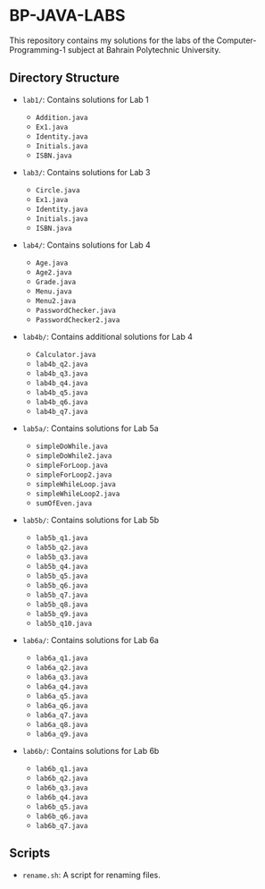 # BP-JAVA-LABS

This repository contains my solutions for the labs of the Computer-Programming-1 subject at Bahrain Polytechnic University.

## Directory Structure

- `lab1/`: Contains solutions for Lab 1

  - `Addition.java`
  - `Ex1.java`
  - `Identity.java`
  - `Initials.java`
  - `ISBN.java`

- `lab3/`: Contains solutions for Lab 3

  - `Circle.java`
  - `Ex1.java`
  - `Identity.java`
  - `Initials.java`
  - `ISBN.java`

- `lab4/`: Contains solutions for Lab 4

  - `Age.java`
  - `Age2.java`
  - `Grade.java`
  - `Menu.java`
  - `Menu2.java`
  - `PasswordChecker.java`
  - `PasswordChecker2.java`

- `lab4b/`: Contains additional solutions for Lab 4

  - `Calculator.java`
  - `lab4b_q2.java`
  - `lab4b_q3.java`
  - `lab4b_q4.java`
  - `lab4b_q5.java`
  - `lab4b_q6.java`
  - `lab4b_q7.java`

- `lab5a/`: Contains solutions for Lab 5a

  - `simpleDoWhile.java`
  - `simpleDoWhile2.java`
  - `simpleForLoop.java`
  - `simpleForLoop2.java`
  - `simpleWhileLoop.java`
  - `simpleWhileLoop2.java`
  - `sumOfEven.java`

- `lab5b/`: Contains solutions for Lab 5b

  - `lab5b_q1.java`
  - `lab5b_q2.java`
  - `lab5b_q3.java`
  - `lab5b_q4.java`
  - `lab5b_q5.java`
  - `lab5b_q6.java`
  - `lab5b_q7.java`
  - `lab5b_q8.java`
  - `lab5b_q9.java`
  - `lab5b_q10.java`

- `lab6a/`: Contains solutions for Lab 6a

  - `lab6a_q1.java`
  - `lab6a_q2.java`
  - `lab6a_q3.java`
  - `lab6a_q4.java`
  - `lab6a_q5.java`
  - `lab6a_q6.java`
  - `lab6a_q7.java`
  - `lab6a_q8.java`
  - `lab6a_q9.java`

- `lab6b/`: Contains solutions for Lab 6b

  - `lab6b_q1.java`
  - `lab6b_q2.java`
  - `lab6b_q3.java`
  - `lab6b_q4.java`
  - `lab6b_q5.java`
  - `lab6b_q6.java`
  - `lab6b_q7.java`

## Scripts

- `rename.sh`: A script for renaming files.
